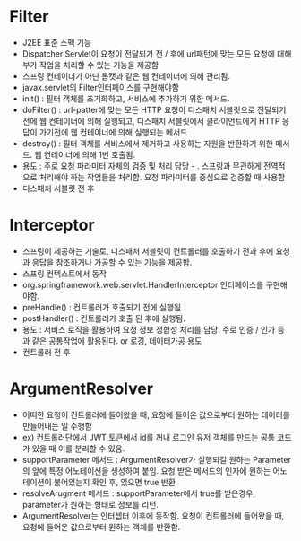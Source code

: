 # Filter

- J2EE 표준 스펙 기능
- Dispatcher Servlet이 요청이 전달되기 전 / 후에 url패턴에 맞는 모든 요청에 대해 부가 작업을 처리할 수 있는 기능을 제공함
- 스프링 컨테이너가 아닌 톰캣과 같은 웹 컨테이너에 의해 관리됨.
- javax.servlet의 Filter인터페이스를 구현해야함
- init() : 필터 객체를 초기화하고, 서비스에 추가하기 위한 메서드.
- doFilter() : url-patter에 맞는 모든 HTTP 요청이 디스패치 서블릿으로 전달되기 전에 웹 컨테이너에 의해 실행되고, 디스패치 서블릿에서 클라이언트에게 HTTP 응답이 가기전에 웹 컨테이너에 의해 실행되는 메서드
- destroy() : 필터 객체를 서비스에서 제거하고 사용하는 자원을 반환하기 위한 메서드. 웹 컨테이너에 의해 1번 호출됨.
- 용도 : 주로 요청 파라미터 자체의 검증 및 처리 담당 - . 스프링과 무관하게 전역적으로 처리해야 하는 작업들을 처리함. 요청 파라미터를 중심으로 검증할 때 사용함
- 디스패처 서블릿 전 후

# Interceptor

- 스프링이 제공하는 기술로, 디스패처 서블릿이 컨트롤러를 호출하기 전과 후에 요청과 응답을 참조하거나 가공할 수 있는 기능을 제공함.
- 스프링 컨텍스트에서 동작
- org.springframework.web.servlet.HandlerInterceptor 인터페이스를 구현해야함.
- preHandle() : 컨트롤러가 호출되기 전에 실행됨
- postHandler() : 컨트롤러가 호출 된 후에 실행됨.
- 용도 : 서비스 로직을 활용하여 요청 정보 정합성 처리를 담당.
  주로 인증 / 인가 등과 같은 공통작업에 활용된다.
  or 로깅, 데이터가공 용도
- 컨트롤러 전 후

# ArgumentResolver

- 어떠한 요청이 컨트롤러에 들어왔을 때, 요청에 들어온 값으로부터 원하는 데이터를 만들어내는 일 수행함
- ex) 컨트롤러단에서 JWT 토큰에서 id를 꺼내 로그인 유저 객체를 만드는 공통 코드가 있을 때 이를 분리할 수 있음.
- supportParameter 메서드 : ArgumentResolver가 실행되길 원하는 Parameter의 앞에 특정 어노테이션을 생성하여 붙임. 요청 받은 메서드의 인자에 원하는 어노테이션이 붙어있는지 확인 후, 있으면 true 반환
- resolveArugment 메서드 : supportParameter에서 true를 받은경우, parameter가 원하는 형태로 정보를 리턴.
- ArgumentResolver는 인터셉터 이후에 동작함. 요청이 컨트롤러에 들어왔을 때, 요청에 들어온 값으로부터 원하는 객체를 반환함.
